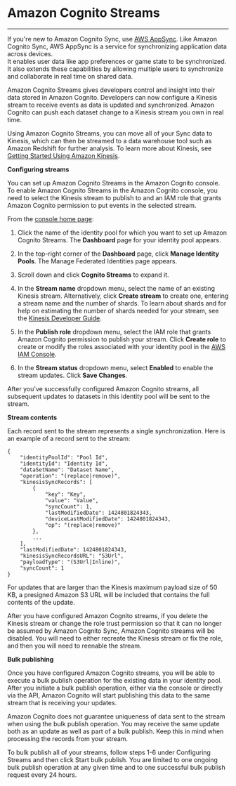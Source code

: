 # Amazon Cognito Streams<a name="cognito-streams"></a>

****  
If you're new to Amazon Cognito Sync, use [AWS AppSync](https://aws.amazon.com/appsync/)\. Like Amazon Cognito Sync, AWS AppSync is a service for synchronizing application data across devices\.  
It enables user data like app preferences or game state to be synchronized\. It also extends these capabilities by allowing multiple users to synchronize and collaborate in real time on shared data\.

Amazon Cognito Streams gives developers control and insight into their data stored in Amazon Cognito\. Developers can now configure a Kinesis stream to receive events as data is updated and synchronized\. Amazon Cognito can push each dataset change to a Kinesis stream you own in real time\.

Using Amazon Cognito Streams, you can move all of your Sync data to Kinesis, which can then be streamed to a data warehouse tool such as Amazon Redshift for further analysis\. To learn more about Kinesis, see [Getting Started Using Amazon Kinesis](https://docs.aws.amazon.com/kinesis/latest/dev/getting-started.html)\.

**Configuring streams**

You can set up Amazon Cognito Streams in the Amazon Cognito console\. To enable Amazon Cognito Streams in the Amazon Cognito console, you need to select the Kinesis stream to publish to and an IAM role that grants Amazon Cognito permission to put events in the selected stream\.

From the [console home page](https://console.aws.amazon.com/cognito/home):

1. Click the name of the identity pool for which you want to set up Amazon Cognito Streams\. The **Dashboard** page for your identity pool appears\.

1. In the top\-right corner of the **Dashboard** page, click **Manage Identity Pools**\. The Manage Federated Identities page appears\.

1. Scroll down and click **Cognito Streams** to expand it\.

1. In the **Stream name** dropdown menu, select the name of an existing Kinesis stream\. Alternatively, click **Create stream** to create one, entering a stream name and the number of shards\. To learn about shards and for help on estimating the number of shards needed for your stream, see the [Kinesis Developer Guide](https://docs.aws.amazon.com/kinesis/latest/dev/amazon-kinesis-streams.html)\.

1. In the **Publish role** dropdown menu, select the IAM role that grants Amazon Cognito permission to publish your stream\. Click **Create role** to create or modify the roles associated with your identity pool in the [AWS IAM Console](https://console.aws.amazon.com/iam/home)\.

1. In the **Stream status** dropdown menu, select **Enabled** to enable the stream updates\. Click **Save Changes**\.

After you've successfully configured Amazon Cognito streams, all subsequent updates to datasets in this identity pool will be sent to the stream\.

**Stream contents**

Each record sent to the stream represents a single synchronization\. Here is an example of a record sent to the stream:

```
{
    "identityPoolId": "Pool Id",
    "identityId": "Identity Id",
    "dataSetName": "Dataset Name",
    "operation": "(replace|remove)",
    "kinesisSyncRecords": [
        {
            "key": "Key",
            "value": "Value",
            "syncCount": 1,
            "lastModifiedDate": 1424801824343,
            "deviceLastModifiedDate": 1424801824343,
            "op": "(replace|remove)"
        },
        ...
    ],
    "lastModifiedDate": 1424801824343,
    "kinesisSyncRecordsURL": "S3Url",
    "payloadType": "(S3Url|Inline)",
    "syncCount": 1
}
```

For updates that are larger than the Kinesis maximum payload size of 50 KB, a presigned Amazon S3 URL will be included that contains the full contents of the update\.

After you have configured Amazon Cognito streams, if you delete the Kinesis stream or change the role trust permission so that it can no longer be assumed by Amazon Cognito Sync, Amazon Cognito streams will be disabled\. You will need to either recreate the Kinesis stream or fix the role, and then you will need to reenable the stream\.

**Bulk publishing**

Once you have configured Amazon Cognito streams, you will be able to execute a bulk publish operation for the existing data in your identity pool\. After you initiate a bulk publish operation, either via the console or directly via the API, Amazon Cognito will start publishing this data to the same stream that is receiving your updates\.

Amazon Cognito does not guarantee uniqueness of data sent to the stream when using the bulk publish operation\. You may receive the same update both as an update as well as part of a bulk publish\. Keep this in mind when processing the records from your stream\.

To bulk publish all of your streams, follow steps 1\-6 under Configuring Streams and then click Start bulk publish\. You are limited to one ongoing bulk publish operation at any given time and to one successful bulk publish request every 24 hours\.